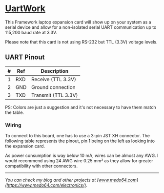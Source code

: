 [UartWork](https://medo64.com/uartwork/)
========================================

This Framework laptop expansion card will show up on your system as a serial
device and allow for a non-isolated serial UART communication up to 115,200
baud rate at 3.3V.

Please note that this card is not using RS-232 but TTL (3.3V) voltage levels.


## UART Pinout

| # | Ref | Description                     |
|--:|-----|---------------------------------|
| 1 | RXD | Receive (TTL 3.3V)              |
| 2 | GND | Ground connection               |
| 3 | TXD | Transmit (TTL 3.3V)             |

PS: Colors are just a suggestion and it's not necessary to have them match the
table.


### Wiring

To connect to this board, one has to use a 3-pin JST XH connector. The following
table represents the pinout, pin 1 being on the left as looking into the
expansion card.

As power consumption is way below 10 mA, wires can be almost any AWG. I would
recommend using 24 AWG wire 0.25 mm² as they allow for greater compatibility
with other connectors.

---
*You can check my blog and other projects at [www.medo64.com](https://www.medo64.com/electronics/).*

